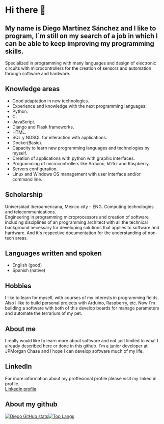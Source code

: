 # Hi there 👋

## My name is Diego Martínez Sánchez and I like to program, I´m still on my search of a job in which I can be able to keep improving my programming skills.
Specialized in programming with many languages and design of electronic circuits with microcontrollers for the creation of sensors and automation through software and hardware.

## Knowledge areas
- Good adaptation in new technologies.
- Experience and knowledge with the next programming languages:
- Python.
- C.
- JavaScript.
- Django and Flask frameworks.
- HTML.
- SQL y NOSQL for interaction with applications.
- Docker(Basic).
- Capacity to learn new programming languages and technologies by myself.
- Creation of applications with python with graphic interfaces.
- Programming of microcontrollers like Arduino, kl25z and Raspberry.
- Servers configuration.
- Linux and Windows OS management with user interface and/or command line.

## Scholarship
Universidad Iberoamericana, Mexico city – ENG. Computing technologies and telecommunications.
<br>
Engineering in programming microprocessors and creation of software including disciplines of an programming architect with all the technical background necessary for developing solutions that applies to software and hardware. And it´s respective documentation for the understanding of non-tech areas.

## Languages written and spoken
- English (good)
- Spanish (native)

## Hobbies
I like to learn for myself, with courses of my interests in programming fields.
<br>
Also I like to build personal projects with Arduino, Raspberry, etc. Now I´m building a software with both of this develop boards for manage parameters and automate the terrarium of my pet.


## About me
I really would like to learn more about software and not just limited to what I already described here or done in this github. I´m a junior developer at JPMorgan Chase and I hope I can develop software much of my life.

## LinkedIn
For more information about my proffesional profile please visit my linked in profile.
<br>
[LinkedIn profile](https://mx.linkedin.com/in/diego-martinez-sanchez-688b0311a)

## About my github
[![Diego GitHub stats](https://github-readme-stats.vercel.app/api?username=dmtzs&hide=contribs&show_icons=true&theme=radical)]()[![Top Langs](https://github-readme-stats.vercel.app/api/top-langs/?username=dmtzs&layout=compact&theme=radical)]()

